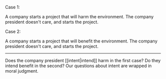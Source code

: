 Case 1: 

A company starts a project that will harm the environment. The company president doesn't care, and starts the project.

Case 2:

A company starts a project that will benefit the environment. The company president doesn't care, and starts the project.

---------------

Does the company president [[intent|intend]] harm in the first case? Do they intend benefit in the second? Our questions about intent are wrapped in moral judgment.
